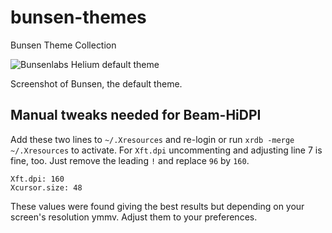 # bunsen-themes
Bunsen Theme Collection

![Bunsenlabs Helium default theme](http://i.imgur.com/smeilkCm.jpg)

Screenshot of Bunsen, the default theme.

## Manual tweaks needed for Beam-HiDPI

Add these two lines to ``~/.Xresources`` and re-login or run ``xrdb -merge ~/.Xresources`` to activate. For ``Xft.dpi`` uncommenting and adjusting line 7 is fine, too. Just remove the leading ``!`` and replace ``96`` by ``160``.

```
Xft.dpi: 160
Xcursor.size: 48
```

These values were found giving the best results but depending on your screen's resolution ymmv. Adjust them to your preferences.
